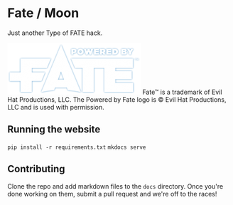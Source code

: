 # Fate / Moon
Just another Type of FATE hack.

![Powered by Fate logo](docs/img/Powered-by-Fate-Final-Dark-BG-300x116.png)
Fate™ is a trademark of Evil Hat Productions, LLC. The Powered by Fate logo is © Evil Hat Productions, LLC and is used with permission.

## Running the website
`pip install -r requirements.txt`
`mkdocs serve`

## Contributing
Clone the repo and add markdown files to the `docs` directory. Once you're done working on them, submit a pull request and we're off to the races!